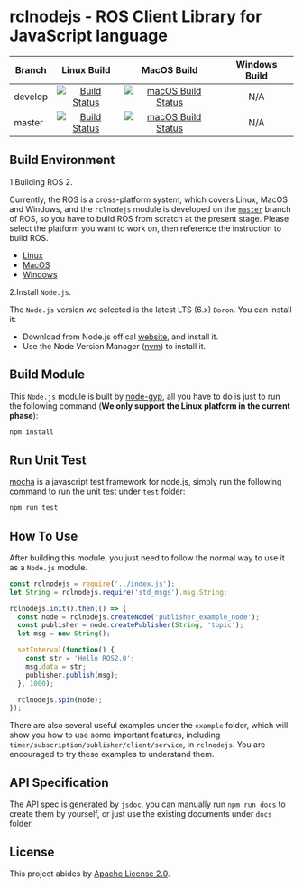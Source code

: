 # rclnodejs - ROS Client Library for JavaScript language

Branch | Linux Build | MacOS Build | Windows Build |
------------ | :-------------: |  :-------------: |  :-------------: |
develop | [![Build Status](https://travis-ci.org/RobotWebTools/rclnodejs.svg?branch=develop)](https://github.com/RobotWebTools/rclnodejs/tree/develop) | [![macOS Build Status](https://circleci.com/gh/RobotWebTools/rclnodejs/tree/develop.svg?style=shield)](https://circleci.com/gh/RobotWebTools/rclnodejs) | N/A
master | [![Build Status](https://travis-ci.org/RobotWebTools/rclnodejs.svg?branch=master)](https://github.com/RobotWebTools/rclnodejs/tree/master) | [![macOS Build Status](https://circleci.com/gh/RobotWebTools/rclnodejs/tree/master.svg?style=shield)](https://circleci.com/gh/RobotWebTools/rclnodejs) | N/A

## Build Environment

1.Building ROS 2.

Currently, the ROS is a cross-platform system, which covers Linux, MacOS and Windows, and the `rclnodejs` module is developed on the [`master`](https://github.com/ros2/ros2/blob/master/ros2.repos) branch of ROS, so you have to build ROS from scratch at the present stage. Please select the platform you want to work on, then reference the instruction to build ROS.

* [Linux](https://github.com/ros2/ros2/wiki/Linux-Development-Setup)
* [MacOS](https://github.com/ros2/ros2/wiki/OSX-Development-Setup)
* [Windows](https://github.com/ros2/ros2/wiki/Windows-Development-Setup)

2.Install `Node.js`.

The `Node.js` version we selected is the latest LTS (6.x) `Boron`. You can install it:

* Download from Node.js offical [website](https://nodejs.org/en/), and install it.
* Use the Node Version Manager ([nvm](https://github.com/creationix/nvm)) to install it.

## Build Module

This `Node.js` module is built by [node-gyp](https://www.npmjs.com/package/node-gyp), all you have to do is just to run the following command (**We only support the Linux platform in the current phase**):

```javascript
npm install
```

## Run Unit Test

[mocha](https://www.npmjs.com/package/mocha) is a javascript test framework for node.js, simply run the following command to run the unit test under `test` folder:

```javascript
npm run test
```

## How To Use

After building this module, you just need to follow the normal way to use it as a `Node.js` module.

```javascript
const rclnodejs = require('../index.js');
let String = rclnodejs.require('std_msgs').msg.String;

rclnodejs.init().then(() => {
  const node = rclnodejs.createNode('publisher_example_node');
  const publisher = node.createPublisher(String, 'topic');
  let msg = new String();

  setInterval(function() {
    const str = 'Hello ROS2.0';
    msg.data = str;
    publisher.publish(msg);
  }, 1000);

  rclnodejs.spin(node);
});
```

There are also several useful examples under the `example` folder, which will show you how to use some important features, including `timer/subscription/publisher/client/service`, in `rclnodejs`. You are encouraged to try these examples to understand them.

## API Specification

The API spec is generated by `jsdoc`, you can manually run `npm run docs` to create them by yourself, or just use the existing documents under `docs` folder.

## License

This project abides by [Apache License 2.0](https://github.com/RobotWebTools/rclnodejs/blob/develop/LICENSE).
